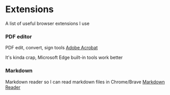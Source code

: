 # Extensions

A list of useful browser extensions I use

### PDF editor

PDF edit, convert, sign tools
[Adobe Acrobat](https://chromewebstore.google.com/detail/adobe-acrobat-pdf-edit-co/efaidnbmnnnibpcajpcglclefindmkaj?hl=en-GB)

It's kinda crap, Microsoft Edge built-in tools work better

### Markdown

Markdown reader so I can read markdown files in Chrome/Brave
[Markdown Reader](https://chromewebstore.google.com/detail/markdown-reader/medapdbncneneejhbgcjceippjlfkmkg?hl=en-GB)
